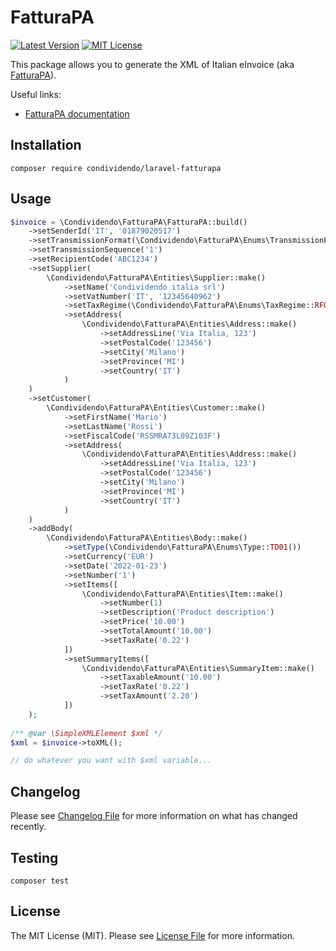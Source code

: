 # FatturaPA

[![Latest Version](http://img.shields.io/packagist/v/condividendo/laravel-fatturapa.svg?label=Release&style=for-the-badge)](https://packagist.org/packages/condividendo/laravel-fatturapa)
[![MIT License](https://img.shields.io/github/license/condividendo/laravel-fatturapa.svg?label=License&color=blue&style=for-the-badge)](https://github.com/condividendo/laravel-fatturapa/blob/master/LICENSE.md)

This package allows you to generate the XML of Italian eInvoice (aka [FatturaPA](https://www.fatturapa.gov.it/)).

Useful links:
- [FatturaPA documentation](https://www.fatturapa.gov.it/it/norme-e-regole/documentazione-fattura-elettronica/formato-fatturapa/)

## Installation

```shell
composer require condividendo/laravel-fatturapa
```

## Usage

```php
$invoice = \Condividendo\FatturaPA\FatturaPA::build()
    ->setSenderId('IT', '01879020517')
    ->setTransmissionFormat(\Condividendo\FatturaPA\Enums\TransmissionFormat::FPR12())
    ->setTransmissionSequence('1')
    ->setRecipientCode('ABC1234')
    ->setSupplier(
        \Condividendo\FatturaPA\Entities\Supplier::make()
            ->setName('Condividendo italia srl')
            ->setVatNumber('IT', '12345640962')
            ->setTaxRegime(\Condividendo\FatturaPA\Enums\TaxRegime::RF01())
            ->setAddress(
                \Condividendo\FatturaPA\Entities\Address::make()
                    ->setAddressLine('Via Italia, 123')
                    ->setPostalCode('123456')
                    ->setCity('Milano')
                    ->setProvince('MI')
                    ->setCountry('IT')
            )
    )
    ->setCustomer(
        \Condividendo\FatturaPA\Entities\Customer::make()
            ->setFirstName('Mario')
            ->setLastName('Rossi')
            ->setFiscalCode('RSSMRA73L09Z103F')
            ->setAddress(
                \Condividendo\FatturaPA\Entities\Address::make()
                    ->setAddressLine('Via Italia, 123')
                    ->setPostalCode('123456')
                    ->setCity('Milano')
                    ->setProvince('MI')
                    ->setCountry('IT')
            )
    )
    ->addBody(
        \Condividendo\FatturaPA\Entities\Body::make()
            ->setType(\Condividendo\FatturaPA\Enums\Type::TD01())
            ->setCurrency('EUR')
            ->setDate('2022-01-23')
            ->setNumber('1')
            ->setItems([
                \Condividendo\FatturaPA\Entities\Item::make()
                    ->setNumber(1)
                    ->setDescription('Product description')
                    ->setPrice('10.00')
                    ->setTotalAmount('10.00')
                    ->setTaxRate('0.22')
            ])
            ->setSummaryItems([
                \Condividendo\FatturaPA\Entities\SummaryItem::make()
                    ->setTaxableAmount('10.00')
                    ->setTaxRate('0.22')
                    ->setTaxAmount('2.20')
            ])
    );
    
/** @var \SimpleXMLElement $xml */
$xml = $invoice->toXML();

// do whatever you want with $xml variable...
```

## Changelog

Please see [Changelog File](CHANGELOG.md) for more information on what has changed recently.

## Testing

```shell
composer test
```

## License

The MIT License (MIT). Please see [License File](LICENSE.md) for more information.
